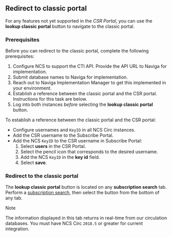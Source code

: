 ## Redirect to classic portal

For any features not yet supported in the _CSR Portal_, you can use the **lookup classic portal** button to navigate to the classic portal.

### Prerequisites

Before you can redirect to the classic portal, complete the following prerequisites:

1. Configure NCS to support the CTI API. Provide the API URL to Naviga for implementation.
2. Submit database names to Naviga for implementation.
3. Reach out to Naviga Implementation Manager to get this implemented in your environment.
4. Establish a reference between the classic portal and the CSR portal. Instructions for this task are below.
5. Log into both instances *before* selecting the **lookup classic portal** button.

To establish a reference between the classic portal and the CSR portal: 
- Configure usernames and `KeyID` in all NCS Circ instances.
- Add the CSR username to the Subscribe Portal.  
- Add the NCS `KeyID` to the CSR username in Subscribe Portal:
   1. Select **users** in the CSR Portal.
   2. Select the pencil icon that corresponds to the desired username.
   3. Add the NCS `KeyID` in the **key id** field.
   4. Select **save**.

### Redirect to the classic portal

The **lookup classic portal** button is located on any **subscription search** tab. Perform a [subscription search](www.example.com), then select the button from the bottom of any tab.

> [!NOTE]
> The information displayed in this tab returns in real-time from our circulation databases.
> You must have NCS Circ `2018.5` or greater for current integration.
